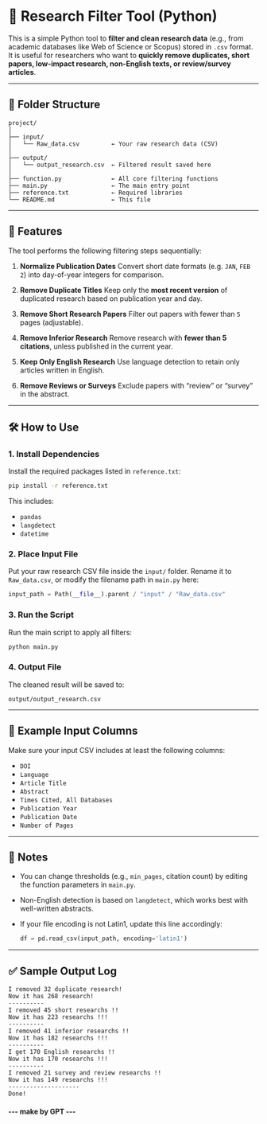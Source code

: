 # 🧪 Research Filter Tool (Python)

This is a simple Python tool to **filter and clean research data** (e.g., from academic databases like Web of Science or Scopus) stored in `.csv` format. It is useful for researchers who want to **quickly remove duplicates, short papers, low-impact research, non-English texts, or review/survey articles**.

---

## 📂 Folder Structure

```
project/
│
├── input/
│   └── Raw_data.csv         ← Your raw research data (CSV)
│
├── output/
│   └── output_research.csv  ← Filtered result saved here
│
├── function.py              ← All core filtering functions
├── main.py                  ← The main entry point
├── reference.txt            ← Required libraries
└── README.md                ← This file
```

---

## 🚀 Features

The tool performs the following filtering steps sequentially:

1. **Normalize Publication Dates**
   Convert short date formats (e.g. `JAN`, `FEB 2`) into day-of-year integers for comparison.

2. **Remove Duplicate Titles**
   Keep only the **most recent version** of duplicated research based on publication year and day.

3. **Remove Short Research Papers**
   Filter out papers with fewer than `5` pages (adjustable).

4. **Remove Inferior Research**
   Remove research with **fewer than 5 citations**, unless published in the current year.

5. **Keep Only English Research**
   Use language detection to retain only articles written in English.

6. **Remove Reviews or Surveys**
   Exclude papers with “review” or “survey” in the abstract.

---

## 🛠 How to Use

### 1. Install Dependencies

Install the required packages listed in `reference.txt`:

```bash
pip install -r reference.txt
```

This includes:

* `pandas`
* `langdetect`
* `datetime`

### 2. Place Input File

Put your raw research CSV file inside the `input/` folder.
Rename it to `Raw_data.csv`, or modify the filename path in `main.py` here:

```python
input_path = Path(__file__).parent / "input" / "Raw_data.csv"
```

### 3. Run the Script

Run the main script to apply all filters:

```bash
python main.py
```

### 4. Output File

The cleaned result will be saved to:

```
output/output_research.csv
```

---

## 📄 Example Input Columns

Make sure your input CSV includes at least the following columns:

* `DOI`
* `Language`
* `Article Title`
* `Abstract`
* `Times Cited, All Databases`
* `Publication Year`
* `Publication Date`
* `Number of Pages`

---

## 📌 Notes

* You can change thresholds (e.g., `min_pages`, citation count) by editing the function parameters in `main.py`.
* Non-English detection is based on `langdetect`, which works best with well-written abstracts.
* If your file encoding is not Latin1, update this line accordingly:

  ```python
  df = pd.read_csv(input_path, encoding='latin1')
  ```

---

## ✅ Sample Output Log

```
I removed 32 duplicate research!
Now it has 268 research!
----------
I removed 45 short researchs !!
Now it has 223 researchs !!!
----------
I removed 41 inferior researchs !!
Now it has 182 researchs !!!
----------
I get 170 English researchs !!
Now it has 170 researchs !!!
----------
I removed 21 survey and review researchs !!
Now it has 149 researchs !!!
--------------------
Done!
```


#### --- make by GPT ---